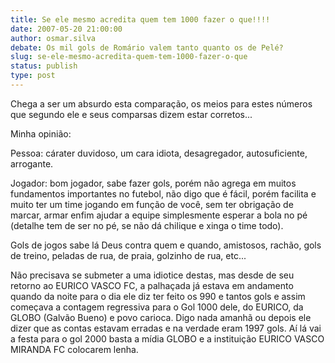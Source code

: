 ```yaml
---
title: Se ele mesmo acredita quem tem 1000 fazer o que!!!!
date: 2007-05-20 21:00:00
author: osmar.silva
debate: Os mil gols de Romário valem tanto quanto os de Pelé?
slug: se-ele-mesmo-acredita-quem-tem-1000-fazer-o-que
status: publish 
type: post
---
```


Chega a ser um absurdo esta comparação, os meios para estes números que segundo ele e seus comparsas dizem estar corretos...  

Minha opinião:  

Pessoa: cárater duvidoso, um cara idiota, desagregador, autosuficiente, arrogante.   

Jogador: bom jogador, sabe fazer gols, porém não agrega em muitos fundamentos importantes no futebol, não digo que é fácil, porém facilita e muito ter um time jogando em função de você, sem ter obrigação de marcar, armar enfim ajudar a equipe simplesmente esperar a bola no pé (detalhe tem de ser no pé, se não dá chilique e xinga o time todo).  

Gols de jogos sabe lá Deus contra quem e quando, amistosos, rachão, gols de treino, peladas de rua, de praia, golzinho de rua, etc...  

Não precisava se submeter a uma idiotice destas, mas desde de seu retorno ao EURICO VASCO FC, a palhaçada já estava em andamento quando da noite para o dia ele diz ter feito os 990 e tantos gols e assim começava a contagem regressiva para o Gol 1000 dele, do EURICO, da GLOBO (Galvão Bueno) e povo carioca. Digo nada amanhã ou depois ele dizer que as contas estavam erradas e na verdade eram 1997 gols. Aí lá vai a festa para o gol 2000 basta a mídia GLOBO e a instituição EURICO VASCO MIRANDA FC colocarem lenha.
